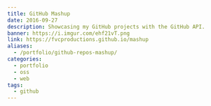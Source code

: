 ```yaml
---
title: GitHub Mashup
date: 2016-09-27
description: Showcasing my GitHub projects with the GitHub API.
banner: https://i.imgur.com/ehf21vT.png
link: https://fvcproductions.github.io/mashup
aliases:
  - /portfolio/github-repos-mashup/
categories:
  - portfolio
  - oss
  - web
tags:
  - github
---
```

